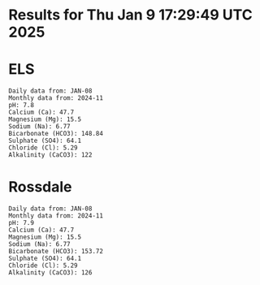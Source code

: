 # Results for Thu Jan  9 17:29:49 UTC 2025
# ELS
```
Daily data from: JAN-08
Monthly data from: 2024-11
pH: 7.8
Calcium (Ca): 47.7
Magnesium (Mg): 15.5
Sodium (Na): 6.77
Bicarbonate (HCO3): 148.84
Sulphate (SO4): 64.1
Chloride (Cl): 5.29
Alkalinity (CaCO3): 122
```
# Rossdale
```
Daily data from: JAN-08
Monthly data from: 2024-11
pH: 7.9
Calcium (Ca): 47.7
Magnesium (Mg): 15.5
Sodium (Na): 6.77
Bicarbonate (HCO3): 153.72
Sulphate (SO4): 64.1
Chloride (Cl): 5.29
Alkalinity (CaCO3): 126
```
